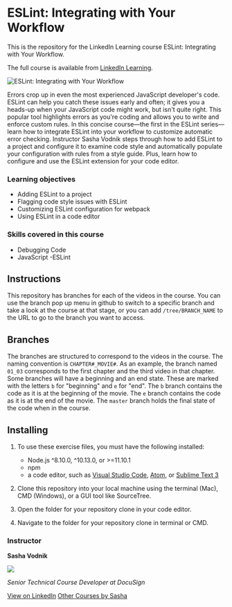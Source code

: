 # ESLint: Integrating with Your Workflow
This is the repository for the LinkedIn Learning course ESLint: Integrating with Your Workflow.

The full course is available from [LinkedIn Learning](https://www.linkedin.com/learning/eslint-integrating-with-your-workflow/customizing-automatic-error-checking).

![ESLint: Integrating with Your Workflow](https://cdn.lynda.com/course/2254050/2254050-1580923836265-16x9.jpg)

Errors crop up in even the most experienced JavaScript developer's code. ESLint can help you catch these issues early and often; it gives you a heads-up when your JavaScript code might work, but isn't quite right. This popular tool highlights errors as you're coding and allows you to write and enforce custom rules. In this concise course—the first in the ESLint series—learn how to integrate ESLint into your workflow to customize automatic error checking. Instructor Sasha Vodnik steps through how to add ESLint to a project and configure it to examine code style and automatically populate your configuration with rules from a style guide. Plus, learn how to configure and use the ESLint extension for your code editor.
### Learning objectives
 - Adding ESLint to a project
 - Flagging code style issues with ESLint
 - Customizing ESLint configuration for webpack
 - Using ESLint in a code editor
### Skills covered in this course
 - Debugging Code
 - JavaScript
 -ESLint

## Instructions
This repository has branches for each of the videos in the course. You can use the branch pop up menu in github to switch to a specific branch and take a look at the course at that stage, or you can add `/tree/BRANCH_NAME` to the URL to go to the branch you want to access.

## Branches
The branches are structured to correspond to the videos in the course. The naming convention is `CHAPTER#_MOVIE#`. As an example, the branch named `01_03` corresponds to the first chapter and the third video in that chapter. 
Some branches will have a beginning and an end state. These are marked with the letters `b` for "beginning" and `e` for "end". The `b` branch contains the code as it is at the beginning of the movie. The `e` branch contains the code as it is at the end of the movie. The `master` branch holds the final state of the code when in the course.

## Installing
1. To use these exercise files, you must have the following installed:

    - Node.js ^8.10.0, ^10.13.0, or >=11.10.1
    - npm
    - a code editor, such as [Visual Studio Code](https://code.visualstudio.com/Download), [Atom](https://atom.io/), or [Sublime Text 3](https://www.sublimetext.com/3)
2. Clone this repository into your local machine using the terminal (Mac), CMD (Windows), or a GUI tool like SourceTree.
3. Open the folder for your repository clone in your code editor.
4. Navigate to the folder for your repository clone in terminal or CMD.

### Instructor

**Sasha Vodnik**

<img src ="https://media-exp1.licdn.com/dms/image/C560DAQE4Fq-GmS8pwg/learning-author-crop_200_200/0?e=1600387200&v=beta&t=mSpUtCG9JRIYT5yyCcfB2m4evsbygBh6cHjfwV-kp14" >

_Senior Technical Course Developer at DocuSign_

[View on LinkedIn](https://www.linkedin.com/in/sashavodnik?trk=lil_course) 
[Other Courses by Sasha](https://www.linkedin.com/learning/instructors/sasha-vodnik)
